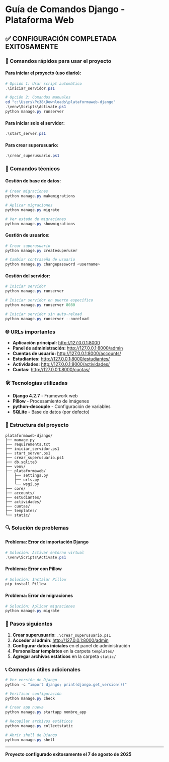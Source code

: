 # Guía de Comandos Django - Plataforma Web

## ✅ CONFIGURACIÓN COMPLETADA EXITOSAMENTE

### 🚀 Comandos rápidos para usar el proyecto

#### Para iniciar el proyecto (uso diario):
```powershell
# Opción 1: Usar script automático
.\iniciar_servidor.ps1

# Opción 2: Comandos manuales
cd "c:\Users\Pc38\Downloads\plataformaweb-django"
.\venv\Scripts\Activate.ps1
python manage.py runserver
```

#### Para iniciar solo el servidor:
```powershell
.\start_server.ps1
```

#### Para crear superusuario:
```powershell
.\crear_superusuario.ps1
```

### 🔧 Comandos técnicos

#### Gestión de base de datos:
```powershell
# Crear migraciones
python manage.py makemigrations

# Aplicar migraciones
python manage.py migrate

# Ver estado de migraciones
python manage.py showmigrations
```

#### Gestión de usuarios:
```powershell
# Crear superusuario
python manage.py createsuperuser

# Cambiar contraseña de usuario
python manage.py changepassword <username>
```

#### Gestión del servidor:
```powershell
# Iniciar servidor
python manage.py runserver

# Iniciar servidor en puerto específico
python manage.py runserver 8080

# Iniciar servidor sin auto-reload
python manage.py runserver --noreload
```

### 🌐 URLs importantes

- **Aplicación principal:** http://127.0.0.1:8000
- **Panel de administración:** http://127.0.0.1:8000/admin
- **Cuentas de usuario:** http://127.0.0.1:8000/accounts/
- **Estudiantes:** http://127.0.0.1:8000/estudiantes/
- **Actividades:** http://127.0.0.1:8000/actividades/
- **Cuotas:** http://127.0.0.1:8000/cuotas/

### 🛠️ Tecnologías utilizadas

- **Django 4.2.7** - Framework web
- **Pillow** - Procesamiento de imágenes
- **python-decouple** - Configuración de variables
- **SQLite** - Base de datos (por defecto)

### 📁 Estructura del proyecto

```
plataformaweb-django/
├── manage.py
├── requirements.txt
├── iniciar_servidor.ps1
├── start_server.ps1
├── crear_superusuario.ps1
├── db.sqlite3
├── venv/
├── plataformaweb/
│   ├── settings.py
│   ├── urls.py
│   └── wsgi.py
├── core/
├── accounts/
├── estudiantes/
├── actividades/
├── cuotas/
├── templates/
└── static/
```

### 🔍 Solución de problemas

#### Problema: Error de importación Django
```powershell
# Solución: Activar entorno virtual
.\venv\Scripts\Activate.ps1
```

#### Problema: Error con Pillow
```powershell
# Solución: Instalar Pillow
pip install Pillow
```

#### Problema: Error de migraciones
```powershell
# Solución: Aplicar migraciones
python manage.py migrate
```

### 🎯 Pasos siguientes

1. **Crear superusuario**: `.\crear_superusuario.ps1`
2. **Acceder al admin**: http://127.0.0.1:8000/admin
3. **Configurar datos iniciales** en el panel de administración
4. **Personalizar templates** en la carpeta `templates/`
5. **Agregar archivos estáticos** en la carpeta `static/`

### 📞 Comandos útiles adicionales

```powershell
# Ver versión de Django
python -c "import django; print(django.get_version())"

# Verificar configuración
python manage.py check

# Crear app nueva
python manage.py startapp nombre_app

# Recopilar archivos estáticos
python manage.py collectstatic

# Abrir shell de Django
python manage.py shell
```

---
**Proyecto configurado exitosamente el 7 de agosto de 2025**
